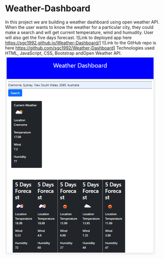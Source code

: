 # Weather-Dashboard
In this project we are building a weather dashboard using open weather API.
When the user wants to know the weather for a particular city, they could make a search and will get current temperature, wind and humudity.
User will also get the five days forecast.
![Link to deployed app here
https://sgc1992.github.io/Weather-Dashboard/]
![Link to the GitHub repo is here
https://github.com/sgc1992/Weather-Dashboard]
Technologies used
HTML, JavaScript, CSS, Bootstrap andOpen Weather API.
![](./screenshot.PNG "Description goes here")
